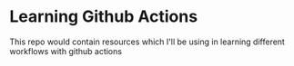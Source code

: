 # Learning Github Actions

This repo would contain resources which I'll be using in learning different workflows with github actions
